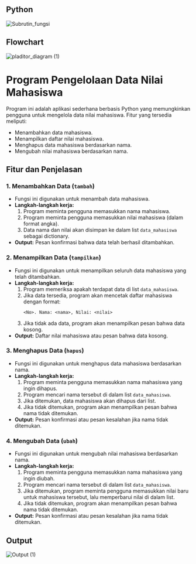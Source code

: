 ## Python
![Subrutin_fungsi](https://github.com/user-attachments/assets/40cda49f-08a9-4b3f-ab52-c8541a1d74d0)
## Flowchart
![pladitor_diagram (1)](https://github.com/user-attachments/assets/b69f732b-157a-4172-b84d-59b8fc944097)

# Program Pengelolaan Data Nilai Mahasiswa

Program ini adalah aplikasi sederhana berbasis Python yang memungkinkan pengguna untuk mengelola data nilai mahasiswa. Fitur yang tersedia meliputi:
- Menambahkan data mahasiswa.
- Menampilkan daftar nilai mahasiswa.
- Menghapus data mahasiswa berdasarkan nama.
- Mengubah nilai mahasiswa berdasarkan nama.

## Fitur dan Penjelasan

### 1. **Menambahkan Data (`tambah`)**
   - Fungsi ini digunakan untuk menambah data mahasiswa.
   - **Langkah-langkah kerja:**
     1. Program meminta pengguna memasukkan nama mahasiswa.
     2. Program meminta pengguna memasukkan nilai mahasiswa (dalam format angka).
     3. Data nama dan nilai akan disimpan ke dalam list `data_mahasiswa` sebagai dictionary.
   - **Output:** Pesan konfirmasi bahwa data telah berhasil ditambahkan.

### 2. **Menampilkan Data (`tampilkan`)**
   - Fungsi ini digunakan untuk menampilkan seluruh data mahasiswa yang telah ditambahkan.
   - **Langkah-langkah kerja:**
     1. Program memeriksa apakah terdapat data di list `data_mahasiswa`.
     2. Jika data tersedia, program akan mencetak daftar mahasiswa dengan format:
        ```
        <No>. Nama: <nama>, Nilai: <nilai>
        ```
     3. Jika tidak ada data, program akan menampilkan pesan bahwa data kosong.
   - **Output:** Daftar nilai mahasiswa atau pesan bahwa data kosong.

### 3. **Menghapus Data (`hapus`)**
   - Fungsi ini digunakan untuk menghapus data mahasiswa berdasarkan nama.
   - **Langkah-langkah kerja:**
     1. Program meminta pengguna memasukkan nama mahasiswa yang ingin dihapus.
     2. Program mencari nama tersebut di dalam list `data_mahasiswa`.
     3. Jika ditemukan, data mahasiswa akan dihapus dari list.
     4. Jika tidak ditemukan, program akan menampilkan pesan bahwa nama tidak ditemukan.
   - **Output:** Pesan konfirmasi atau pesan kesalahan jika nama tidak ditemukan.

### 4. **Mengubah Data (`ubah`)**
   - Fungsi ini digunakan untuk mengubah nilai mahasiswa berdasarkan nama.
   - **Langkah-langkah kerja:**
     1. Program meminta pengguna memasukkan nama mahasiswa yang ingin diubah.
     2. Program mencari nama tersebut di dalam list `data_mahasiswa`.
     3. Jika ditemukan, program meminta pengguna memasukkan nilai baru untuk mahasiswa tersebut, lalu memperbarui nilai di dalam list.
     4. Jika tidak ditemukan, program akan menampilkan pesan bahwa nama tidak ditemukan.
   - **Output:** Pesan konfirmasi atau pesan kesalahan jika nama tidak ditemukan.
## Output
![Output (1)](https://github.com/user-attachments/assets/576846ea-be90-4ef7-9509-193acaf06d72)
